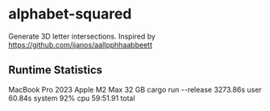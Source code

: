# alphabet-squared

Generate 3D letter intersections. Inspired by https://github.com/ijanos/aallpphhaabbeett

## Runtime Statistics

MacBook Pro 2023 Apple M2 Max 32 GB
cargo run --release 3273.86s user 60.84s system 92% cpu 59:51.91 total
